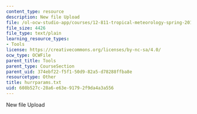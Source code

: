 ```yaml
---
content_type: resource
description: New file Upload
file: /ol-ocw-studio-app/courses/12-811-tropical-meteorology-spring-2011/608b527c28a6e63e91792f9da4a3a556_hurrparams.txt
file_size: 4426
file_type: text/plain
learning_resource_types:
- Tools
license: https://creativecommons.org/licenses/by-nc-sa/4.0/
ocw_type: OCWFile
parent_title: Tools
parent_type: CourseSection
parent_uid: 374ebf22-f5f1-50d9-82a5-d78288ffba8e
resourcetype: Other
title: hurrparams.txt
uid: 608b527c-28a6-e63e-9179-2f9da4a3a556
---
```

New file Upload